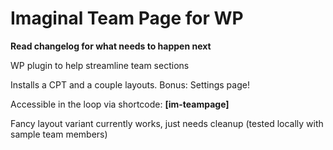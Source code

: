 # Imaginal Team Page for WP

**Read changelog for what needs to happen next**

WP plugin to help streamline team sections

Installs a CPT and a couple layouts. Bonus: Settings page!

Accessible in the loop via shortcode: **[im-teampage]**

Fancy layout variant currently works, just needs cleanup (tested locally with sample team members)
